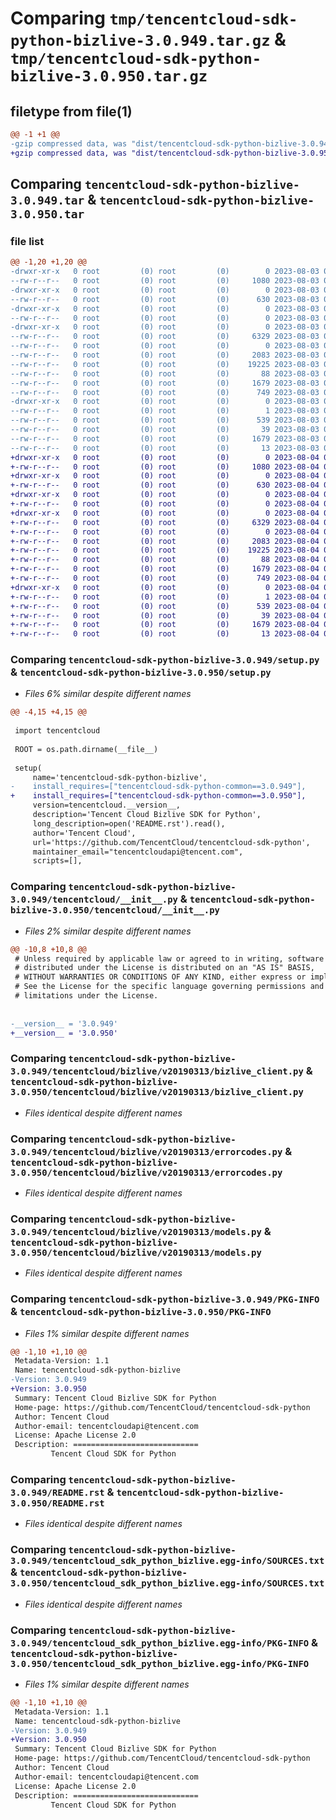 # Comparing `tmp/tencentcloud-sdk-python-bizlive-3.0.949.tar.gz` & `tmp/tencentcloud-sdk-python-bizlive-3.0.950.tar.gz`

## filetype from file(1)

```diff
@@ -1 +1 @@
-gzip compressed data, was "dist/tencentcloud-sdk-python-bizlive-3.0.949.tar", last modified: Thu Aug  3 00:20:04 2023, max compression
+gzip compressed data, was "dist/tencentcloud-sdk-python-bizlive-3.0.950.tar", last modified: Fri Aug  4 00:20:03 2023, max compression
```

## Comparing `tencentcloud-sdk-python-bizlive-3.0.949.tar` & `tencentcloud-sdk-python-bizlive-3.0.950.tar`

### file list

```diff
@@ -1,20 +1,20 @@
-drwxr-xr-x   0 root         (0) root         (0)        0 2023-08-03 00:20:04.000000 tencentcloud-sdk-python-bizlive-3.0.949/
--rw-r--r--   0 root         (0) root         (0)     1080 2023-08-03 00:20:04.000000 tencentcloud-sdk-python-bizlive-3.0.949/setup.py
-drwxr-xr-x   0 root         (0) root         (0)        0 2023-08-03 00:20:04.000000 tencentcloud-sdk-python-bizlive-3.0.949/tencentcloud/
--rw-r--r--   0 root         (0) root         (0)      630 2023-08-03 00:20:04.000000 tencentcloud-sdk-python-bizlive-3.0.949/tencentcloud/__init__.py
-drwxr-xr-x   0 root         (0) root         (0)        0 2023-08-03 00:20:04.000000 tencentcloud-sdk-python-bizlive-3.0.949/tencentcloud/bizlive/
--rw-r--r--   0 root         (0) root         (0)        0 2023-08-03 00:20:04.000000 tencentcloud-sdk-python-bizlive-3.0.949/tencentcloud/bizlive/__init__.py
-drwxr-xr-x   0 root         (0) root         (0)        0 2023-08-03 00:20:04.000000 tencentcloud-sdk-python-bizlive-3.0.949/tencentcloud/bizlive/v20190313/
--rw-r--r--   0 root         (0) root         (0)     6329 2023-08-03 00:20:04.000000 tencentcloud-sdk-python-bizlive-3.0.949/tencentcloud/bizlive/v20190313/bizlive_client.py
--rw-r--r--   0 root         (0) root         (0)        0 2023-08-03 00:20:04.000000 tencentcloud-sdk-python-bizlive-3.0.949/tencentcloud/bizlive/v20190313/__init__.py
--rw-r--r--   0 root         (0) root         (0)     2083 2023-08-03 00:20:04.000000 tencentcloud-sdk-python-bizlive-3.0.949/tencentcloud/bizlive/v20190313/errorcodes.py
--rw-r--r--   0 root         (0) root         (0)    19225 2023-08-03 00:20:04.000000 tencentcloud-sdk-python-bizlive-3.0.949/tencentcloud/bizlive/v20190313/models.py
--rw-r--r--   0 root         (0) root         (0)       88 2023-08-03 00:20:04.000000 tencentcloud-sdk-python-bizlive-3.0.949/setup.cfg
--rw-r--r--   0 root         (0) root         (0)     1679 2023-08-03 00:20:04.000000 tencentcloud-sdk-python-bizlive-3.0.949/PKG-INFO
--rw-r--r--   0 root         (0) root         (0)      749 2023-08-03 00:20:04.000000 tencentcloud-sdk-python-bizlive-3.0.949/README.rst
-drwxr-xr-x   0 root         (0) root         (0)        0 2023-08-03 00:20:04.000000 tencentcloud-sdk-python-bizlive-3.0.949/tencentcloud_sdk_python_bizlive.egg-info/
--rw-r--r--   0 root         (0) root         (0)        1 2023-08-03 00:20:04.000000 tencentcloud-sdk-python-bizlive-3.0.949/tencentcloud_sdk_python_bizlive.egg-info/dependency_links.txt
--rw-r--r--   0 root         (0) root         (0)      539 2023-08-03 00:20:04.000000 tencentcloud-sdk-python-bizlive-3.0.949/tencentcloud_sdk_python_bizlive.egg-info/SOURCES.txt
--rw-r--r--   0 root         (0) root         (0)       39 2023-08-03 00:20:04.000000 tencentcloud-sdk-python-bizlive-3.0.949/tencentcloud_sdk_python_bizlive.egg-info/requires.txt
--rw-r--r--   0 root         (0) root         (0)     1679 2023-08-03 00:20:04.000000 tencentcloud-sdk-python-bizlive-3.0.949/tencentcloud_sdk_python_bizlive.egg-info/PKG-INFO
--rw-r--r--   0 root         (0) root         (0)       13 2023-08-03 00:20:04.000000 tencentcloud-sdk-python-bizlive-3.0.949/tencentcloud_sdk_python_bizlive.egg-info/top_level.txt
+drwxr-xr-x   0 root         (0) root         (0)        0 2023-08-04 00:20:03.000000 tencentcloud-sdk-python-bizlive-3.0.950/
+-rw-r--r--   0 root         (0) root         (0)     1080 2023-08-04 00:20:03.000000 tencentcloud-sdk-python-bizlive-3.0.950/setup.py
+drwxr-xr-x   0 root         (0) root         (0)        0 2023-08-04 00:20:03.000000 tencentcloud-sdk-python-bizlive-3.0.950/tencentcloud/
+-rw-r--r--   0 root         (0) root         (0)      630 2023-08-04 00:20:03.000000 tencentcloud-sdk-python-bizlive-3.0.950/tencentcloud/__init__.py
+drwxr-xr-x   0 root         (0) root         (0)        0 2023-08-04 00:20:03.000000 tencentcloud-sdk-python-bizlive-3.0.950/tencentcloud/bizlive/
+-rw-r--r--   0 root         (0) root         (0)        0 2023-08-04 00:20:03.000000 tencentcloud-sdk-python-bizlive-3.0.950/tencentcloud/bizlive/__init__.py
+drwxr-xr-x   0 root         (0) root         (0)        0 2023-08-04 00:20:03.000000 tencentcloud-sdk-python-bizlive-3.0.950/tencentcloud/bizlive/v20190313/
+-rw-r--r--   0 root         (0) root         (0)     6329 2023-08-04 00:20:03.000000 tencentcloud-sdk-python-bizlive-3.0.950/tencentcloud/bizlive/v20190313/bizlive_client.py
+-rw-r--r--   0 root         (0) root         (0)        0 2023-08-04 00:20:03.000000 tencentcloud-sdk-python-bizlive-3.0.950/tencentcloud/bizlive/v20190313/__init__.py
+-rw-r--r--   0 root         (0) root         (0)     2083 2023-08-04 00:20:03.000000 tencentcloud-sdk-python-bizlive-3.0.950/tencentcloud/bizlive/v20190313/errorcodes.py
+-rw-r--r--   0 root         (0) root         (0)    19225 2023-08-04 00:20:03.000000 tencentcloud-sdk-python-bizlive-3.0.950/tencentcloud/bizlive/v20190313/models.py
+-rw-r--r--   0 root         (0) root         (0)       88 2023-08-04 00:20:03.000000 tencentcloud-sdk-python-bizlive-3.0.950/setup.cfg
+-rw-r--r--   0 root         (0) root         (0)     1679 2023-08-04 00:20:03.000000 tencentcloud-sdk-python-bizlive-3.0.950/PKG-INFO
+-rw-r--r--   0 root         (0) root         (0)      749 2023-08-04 00:20:03.000000 tencentcloud-sdk-python-bizlive-3.0.950/README.rst
+drwxr-xr-x   0 root         (0) root         (0)        0 2023-08-04 00:20:03.000000 tencentcloud-sdk-python-bizlive-3.0.950/tencentcloud_sdk_python_bizlive.egg-info/
+-rw-r--r--   0 root         (0) root         (0)        1 2023-08-04 00:20:03.000000 tencentcloud-sdk-python-bizlive-3.0.950/tencentcloud_sdk_python_bizlive.egg-info/dependency_links.txt
+-rw-r--r--   0 root         (0) root         (0)      539 2023-08-04 00:20:03.000000 tencentcloud-sdk-python-bizlive-3.0.950/tencentcloud_sdk_python_bizlive.egg-info/SOURCES.txt
+-rw-r--r--   0 root         (0) root         (0)       39 2023-08-04 00:20:03.000000 tencentcloud-sdk-python-bizlive-3.0.950/tencentcloud_sdk_python_bizlive.egg-info/requires.txt
+-rw-r--r--   0 root         (0) root         (0)     1679 2023-08-04 00:20:03.000000 tencentcloud-sdk-python-bizlive-3.0.950/tencentcloud_sdk_python_bizlive.egg-info/PKG-INFO
+-rw-r--r--   0 root         (0) root         (0)       13 2023-08-04 00:20:03.000000 tencentcloud-sdk-python-bizlive-3.0.950/tencentcloud_sdk_python_bizlive.egg-info/top_level.txt
```

### Comparing `tencentcloud-sdk-python-bizlive-3.0.949/setup.py` & `tencentcloud-sdk-python-bizlive-3.0.950/setup.py`

 * *Files 6% similar despite different names*

```diff
@@ -4,15 +4,15 @@
 
 import tencentcloud
 
 ROOT = os.path.dirname(__file__)
 
 setup(
     name='tencentcloud-sdk-python-bizlive',
-    install_requires=["tencentcloud-sdk-python-common==3.0.949"],
+    install_requires=["tencentcloud-sdk-python-common==3.0.950"],
     version=tencentcloud.__version__,
     description='Tencent Cloud Bizlive SDK for Python',
     long_description=open('README.rst').read(),
     author='Tencent Cloud',
     url='https://github.com/TencentCloud/tencentcloud-sdk-python',
     maintainer_email="tencentcloudapi@tencent.com",
     scripts=[],
```

### Comparing `tencentcloud-sdk-python-bizlive-3.0.949/tencentcloud/__init__.py` & `tencentcloud-sdk-python-bizlive-3.0.950/tencentcloud/__init__.py`

 * *Files 2% similar despite different names*

```diff
@@ -10,8 +10,8 @@
 # Unless required by applicable law or agreed to in writing, software
 # distributed under the License is distributed on an "AS IS" BASIS,
 # WITHOUT WARRANTIES OR CONDITIONS OF ANY KIND, either express or implied.
 # See the License for the specific language governing permissions and
 # limitations under the License.
 
 
-__version__ = '3.0.949'
+__version__ = '3.0.950'
```

### Comparing `tencentcloud-sdk-python-bizlive-3.0.949/tencentcloud/bizlive/v20190313/bizlive_client.py` & `tencentcloud-sdk-python-bizlive-3.0.950/tencentcloud/bizlive/v20190313/bizlive_client.py`

 * *Files identical despite different names*

### Comparing `tencentcloud-sdk-python-bizlive-3.0.949/tencentcloud/bizlive/v20190313/errorcodes.py` & `tencentcloud-sdk-python-bizlive-3.0.950/tencentcloud/bizlive/v20190313/errorcodes.py`

 * *Files identical despite different names*

### Comparing `tencentcloud-sdk-python-bizlive-3.0.949/tencentcloud/bizlive/v20190313/models.py` & `tencentcloud-sdk-python-bizlive-3.0.950/tencentcloud/bizlive/v20190313/models.py`

 * *Files identical despite different names*

### Comparing `tencentcloud-sdk-python-bizlive-3.0.949/PKG-INFO` & `tencentcloud-sdk-python-bizlive-3.0.950/PKG-INFO`

 * *Files 1% similar despite different names*

```diff
@@ -1,10 +1,10 @@
 Metadata-Version: 1.1
 Name: tencentcloud-sdk-python-bizlive
-Version: 3.0.949
+Version: 3.0.950
 Summary: Tencent Cloud Bizlive SDK for Python
 Home-page: https://github.com/TencentCloud/tencentcloud-sdk-python
 Author: Tencent Cloud
 Author-email: tencentcloudapi@tencent.com
 License: Apache License 2.0
 Description: ============================
         Tencent Cloud SDK for Python
```

### Comparing `tencentcloud-sdk-python-bizlive-3.0.949/README.rst` & `tencentcloud-sdk-python-bizlive-3.0.950/README.rst`

 * *Files identical despite different names*

### Comparing `tencentcloud-sdk-python-bizlive-3.0.949/tencentcloud_sdk_python_bizlive.egg-info/SOURCES.txt` & `tencentcloud-sdk-python-bizlive-3.0.950/tencentcloud_sdk_python_bizlive.egg-info/SOURCES.txt`

 * *Files identical despite different names*

### Comparing `tencentcloud-sdk-python-bizlive-3.0.949/tencentcloud_sdk_python_bizlive.egg-info/PKG-INFO` & `tencentcloud-sdk-python-bizlive-3.0.950/tencentcloud_sdk_python_bizlive.egg-info/PKG-INFO`

 * *Files 1% similar despite different names*

```diff
@@ -1,10 +1,10 @@
 Metadata-Version: 1.1
 Name: tencentcloud-sdk-python-bizlive
-Version: 3.0.949
+Version: 3.0.950
 Summary: Tencent Cloud Bizlive SDK for Python
 Home-page: https://github.com/TencentCloud/tencentcloud-sdk-python
 Author: Tencent Cloud
 Author-email: tencentcloudapi@tencent.com
 License: Apache License 2.0
 Description: ============================
         Tencent Cloud SDK for Python
```

